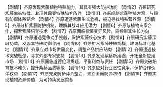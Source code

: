 【剧情1】齐原发现紫藤植物特殊能力，其具有强大防护功能
【剧情2】齐原研究紫藤生长特性，发现其需要特殊培育条件
【剧情3】齐原规划紫藤种植方案，与现有防御体系结合
【剧情4】齐原遭遇紫藤生长危机，被迫寻找特殊营养源
【剧情5】齐原分析紫藤防护机制，理解其战斗应用潜力
【剧情6】齐原与植物专家合作，探索紫藤培育技术
【剧情7】齐原面临紫藤变异风险，需控制其生长方向
【剧情8】齐原遭遇竞争对手觊觎，保护紫藤核心技术
【剧情9】齐原研究紫藤深层功效，发现其特殊防御作用
【剧情10】齐原扩大紫藤种植规模，建设标准化基地
【剧情11】齐原应对市场供需变化，调整产品供应结构
【剧情12】齐原遭遇技术突破瓶颈，寻求外部专家支持
【剧情13】齐原发现紫藤新用途，开拓全新应用市场
【剧情14】齐原面临道德伦理质疑，平衡利益与责任
【剧情15】齐原突破培育技术难关，提升紫藤品质等级
【剧情16】齐原应对行业恶性竞争，保护合作伙伴权益
【剧情17】齐原完成防护体系整合，建立全面防御网络
【剧情18】齐原实现植物资源价值，为可持续发展奠基